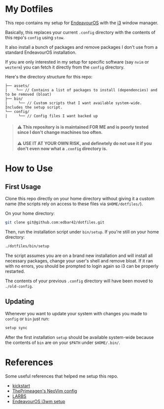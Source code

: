 # My Dotfiles
 This repo contains my setup for [EndeavourOS](https://endeavouros.com/) with the [i3](https://i3wm.org/) window manager. 

 Basically, this replaces your current `.config` directory with the contents of this repo's `config` using `stow`. 

 It also install a bunch of packages and remove packages I don't use from a standard EndeavourOS installation.

  If you are only interested in my setup for specific software (say `nvim` or `wezterm`) you can fetch it directly from the `config` directory.

  Here's the directory structure for this repo:

  ```
├── assets/
|    └── // Contains a list of packages to install (dependencies) and to be removed (bloat)
├── bin/
|     └── // Custom scripts that I want available system-wide. Includes the setup script.
└── config/
|     └── // Config files I want backed up
  ```
 
> #### ⚠️ This repository is is maintained FOR ME and is poorly tested since I don't change machines too often.
> #### ⚠️ USE IT AT YOUR OWN RISK, and definetely do not use it if you don't even now what a `.config` directory is.

# How to Use
## First Usage
Clone this repo directly on your home directory without giving it a custom name (the scripts rely on access to these files via `$HOME/dotfiles/`). 

On your home directory:

```bash
git clone git@github.com:edbar42/dotfiles.git
```

Then, run the installation script under `bin/setup`. If you're still on your home directory:

```bash
./dotfiles/bin/setup
```
The script assumes you are on a brand new installation and will install all necessary packages, change your user's shell and remove bloat. If it ran with no errors, you should be prompted to login again so i3 can be properly restarted. 

The contents of your previous `.config` directory will have been moved to `./old-config`.

## Updating
Whenever you want to update your system with changes you made to `config` or `bin` just run:

```bash
setup sync
```

After the first installation `setup` should be available system-wide because the contents of `bin` are on your `$PATH` under `$HOME/.bin/`.

# References
Some useful references that helped me setup this repo.

- [kickstart](https://github.com/nvim-lua/kickstart.nvim)
- [ThePrimeagen's NeoVim config](https://github.com/ThePrimeagen/init.lua)
- [LARBS](https://github.com/LukeSmithxyz/LARBS)
- [EndeavourOS i3wm setup](https://github.com/endeavouros-team/endeavouros-i3wm-setup)
